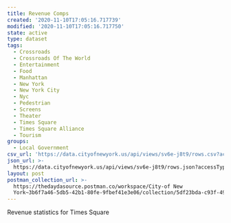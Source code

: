 ```yaml
---
title: Revenue Comps
created: '2020-11-10T17:05:16.717739'
modified: '2020-11-10T17:05:16.717750'
state: active
type: dataset
tags:
  - Crossroads
  - Crossroads Of The World
  - Entertainment
  - Food
  - Manhattan
  - New York
  - New York City
  - Nyc
  - Pedestrian
  - Screens
  - Theater
  - Times Square
  - Times Square Alliance
  - Tourism
groups:
  - Local Government
csv_url: 'https://data.cityofnewyork.us/api/views/sv6e-j8t9/rows.csv?accessType=DOWNLOAD'
json_url: >-
  https://data.cityofnewyork.us/api/views/sv6e-j8t9/rows.json?accessType=DOWNLOAD
layout: post
postman_collection_url: >-
  https://thedaydasource.postman.co/workspace/City-of New
  York~3b6f7a46-5db5-42b1-80fe-9fbef41e3e06/collection/5df23bda-c93f-493f-b3cd-0bcd8b19d177
---
```

Revenue statistics for Times Square
